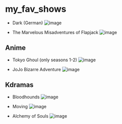 # my_fav_shows

- Dark (German)
![image](https://th.bing.com/th/id/OIP.nPAKvH8i2Iiiqd-_4EgHfwHaEK?rs=1&pid=ImgDetMain)

- The Marvelous Misadventures of Flapjack
![image](https://i.pinimg.com/736x/77/82/55/77825575c286fea6f70c940fbe7fc5a2.jpg)

## Anime
- Tokyo Ghoul (only seasons 1-2)
![image](https://th.bing.com/th/id/R.f5c8b70a629be24f03523ed15094db47?rik=%2bXOT%2fJN9a9uvSA&riu=http%3a%2f%2fi.ytimg.com%2fvi%2fa2KX7_Mbbn4%2fmaxresdefault.jpg&ehk=yiAnxTOwZWKrPkd4Q5QBVOKNFW44THXnQ8UqBe8CxFU%3d&risl=&pid=ImgRaw&r=0)

- JoJo Bizarre Adventure
![image](https://th.bing.com/th/id/OIP.vafVC8LeUmjwb-LBAImHCgHaEb?w=311&h=186&c=7&r=0&o=5&dpr=1.5&pid=1.7)

## Kdramas
- Bloodhounds 
![image](https://img.jagrantv.com/article/rc1043049/1686743424-bloodhound.jpg)

- Moving 
![image](https://orangemagazine.ph/wp-content/uploads/2023/12/Moving.jpg)

- Alchemy of Souls
![image](https://m.media-amazon.com/images/M/MV5BZGU1ODJmM2UtNDk0OS00MWIyLWJlNjItMDU3MTU2ZmYxNTM4XkEyXkFqcGdeQXVyMTQyMTMwOTk0._V1_.jpg)